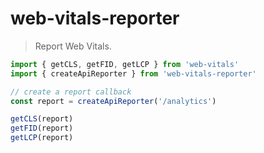 # web-vitals-reporter

> Report Web Vitals.

```js
import { getCLS, getFID, getLCP } from 'web-vitals'
import { createApiReporter } from 'web-vitals-reporter'

// create a report callback
const report = createApiReporter('/analytics')

getCLS(report)
getFID(report)
getLCP(report)
```
